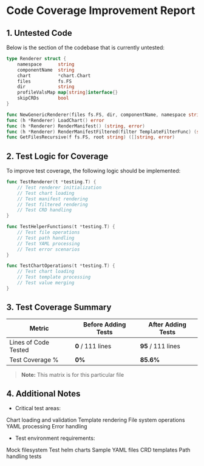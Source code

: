 
# Code Coverage Improvement Report

## 1. Untested Code

Below is the section of the codebase that is currently untested:

```go
type Renderer struct {
    namespace      string
    componentName  string
    chart          *chart.Chart
    files          fs.FS
    dir            string
    profileValsMap map[string]interface{}
    skipCRDs       bool
}

func NewGenericRenderer(files fs.FS, dir, componentName, namespace string, profileValsMap map[string]interface{}, skipCRDs bool) *Renderer
func (h *Renderer) LoadChart() error
func (h *Renderer) RenderManifest() (string, error)
func (h *Renderer) RenderManifestFiltered(filter TemplateFilterFunc) (string, error)
func GetFilesRecursive(f fs.FS, root string) ([]string, error)
```

## 2. Test Logic for Coverage

To improve test coverage, the following logic should be implemented:

```go
func TestRenderer(t *testing.T) {
    // Test renderer initialization
    // Test chart loading
    // Test manifest rendering
    // Test filtered rendering
    // Test CRD handling
}

func TestHelperFunctions(t *testing.T) {
    // Test file operations
    // Test path handling
    // Test YAML processing
    // Test error scenarios
}

func TestChartOperations(t *testing.T) {
    // Test chart loading
    // Test template processing
    // Test value merging
}
```


## 3. Test Coverage Summary

| Metric            | Before Adding Tests | After Adding Tests |
|------------------|-------------------|------------------|
| Lines of Code Tested | **0** / 111 lines | **95** / 111 lines |
| Test Coverage %   | **0%** | **85.6%** |

> **Note:** This matrix is for this particular file

## 4. Additional Notes

- Critical test areas:

Chart loading and validation
Template rendering
File system operations
YAML processing
Error handling

- Test environment requirements:

Mock filesystem
Test helm charts
Sample YAML files
CRD templates
Path handling tests